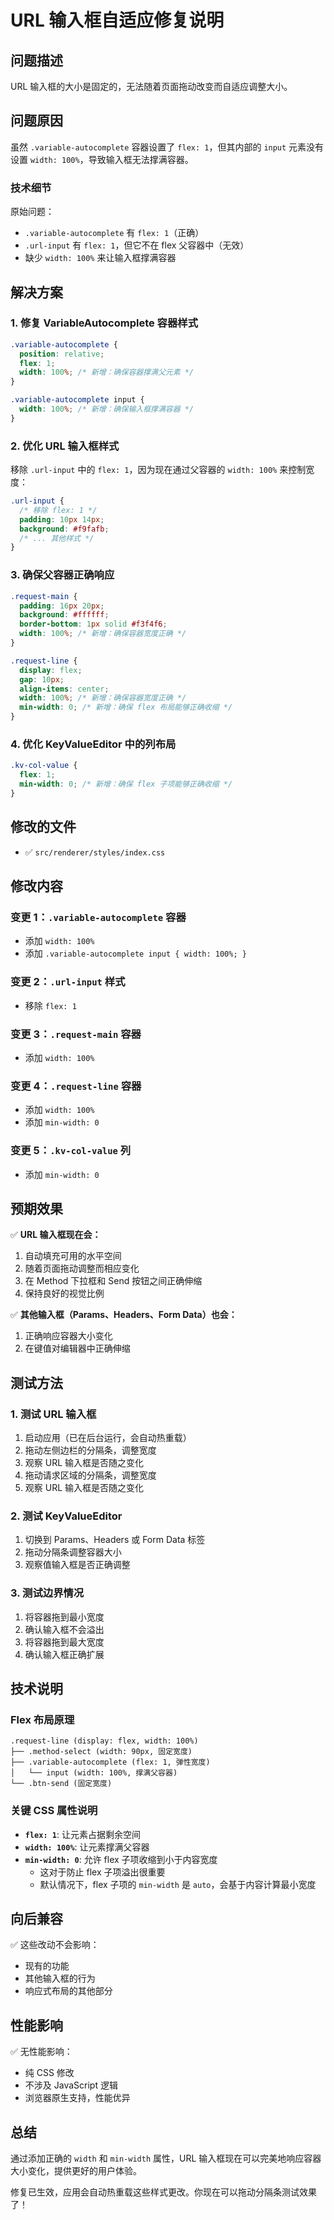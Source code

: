 # URL 输入框自适应修复说明

## 问题描述

URL 输入框的大小是固定的，无法随着页面拖动改变而自适应调整大小。

## 问题原因

虽然 `.variable-autocomplete` 容器设置了 `flex: 1`，但其内部的 `input` 元素没有设置 `width: 100%`，导致输入框无法撑满容器。

### 技术细节

原始问题：
- `.variable-autocomplete` 有 `flex: 1`（正确）
- `.url-input` 有 `flex: 1`，但它不在 flex 父容器中（无效）
- 缺少 `width: 100%` 来让输入框撑满容器

## 解决方案

### 1. 修复 VariableAutocomplete 容器样式

```css
.variable-autocomplete {
  position: relative;
  flex: 1;
  width: 100%; /* 新增：确保容器撑满父元素 */
}

.variable-autocomplete input {
  width: 100%; /* 新增：确保输入框撑满容器 */
}
```

### 2. 优化 URL 输入框样式

移除 `.url-input` 中的 `flex: 1`，因为现在通过父容器的 `width: 100%` 来控制宽度：

```css
.url-input {
  /* 移除 flex: 1 */
  padding: 10px 14px;
  background: #f9fafb;
  /* ... 其他样式 */
}
```

### 3. 确保父容器正确响应

```css
.request-main {
  padding: 16px 20px;
  background: #ffffff;
  border-bottom: 1px solid #f3f4f6;
  width: 100%; /* 新增：确保容器宽度正确 */
}

.request-line {
  display: flex;
  gap: 10px;
  align-items: center;
  width: 100%; /* 新增：确保容器宽度正确 */
  min-width: 0; /* 新增：确保 flex 布局能够正确收缩 */
}
```

### 4. 优化 KeyValueEditor 中的列布局

```css
.kv-col-value {
  flex: 1;
  min-width: 0; /* 新增：确保 flex 子项能够正确收缩 */
}
```

## 修改的文件

- ✅ `src/renderer/styles/index.css`

## 修改内容

### 变更 1：`.variable-autocomplete` 容器
- 添加 `width: 100%`
- 添加 `.variable-autocomplete input { width: 100%; }`

### 变更 2：`.url-input` 样式
- 移除 `flex: 1`

### 变更 3：`.request-main` 容器
- 添加 `width: 100%`

### 变更 4：`.request-line` 容器
- 添加 `width: 100%`
- 添加 `min-width: 0`

### 变更 5：`.kv-col-value` 列
- 添加 `min-width: 0`

## 预期效果

✅ **URL 输入框现在会：**
1. 自动填充可用的水平空间
2. 随着页面拖动调整而相应变化
3. 在 Method 下拉框和 Send 按钮之间正确伸缩
4. 保持良好的视觉比例

✅ **其他输入框（Params、Headers、Form Data）也会：**
1. 正确响应容器大小变化
2. 在键值对编辑器中正确伸缩

## 测试方法

### 1. 测试 URL 输入框
1. 启动应用（已在后台运行，会自动热重载）
2. 拖动左侧边栏的分隔条，调整宽度
3. 观察 URL 输入框是否随之变化
4. 拖动请求区域的分隔条，调整宽度
5. 观察 URL 输入框是否随之变化

### 2. 测试 KeyValueEditor
1. 切换到 Params、Headers 或 Form Data 标签
2. 拖动分隔条调整容器大小
3. 观察值输入框是否正确调整

### 3. 测试边界情况
1. 将容器拖到最小宽度
2. 确认输入框不会溢出
3. 将容器拖到最大宽度
4. 确认输入框正确扩展

## 技术说明

### Flex 布局原理

```
.request-line (display: flex, width: 100%)
├── .method-select (width: 90px, 固定宽度)
├── .variable-autocomplete (flex: 1, 弹性宽度)
│   └── input (width: 100%, 撑满父容器)
└── .btn-send (固定宽度)
```

### 关键 CSS 属性说明

- **`flex: 1`**: 让元素占据剩余空间
- **`width: 100%`**: 让元素撑满父容器
- **`min-width: 0`**: 允许 flex 子项收缩到小于内容宽度
  - 这对于防止 flex 子项溢出很重要
  - 默认情况下，flex 子项的 `min-width` 是 `auto`，会基于内容计算最小宽度

## 向后兼容

✅ 这些改动不会影响：
- 现有的功能
- 其他输入框的行为
- 响应式布局的其他部分

## 性能影响

✅ 无性能影响：
- 纯 CSS 修改
- 不涉及 JavaScript 逻辑
- 浏览器原生支持，性能优异

## 总结

通过添加正确的 `width` 和 `min-width` 属性，URL 输入框现在可以完美地响应容器大小变化，提供更好的用户体验。

修复已生效，应用会自动热重载这些样式更改。你现在可以拖动分隔条测试效果了！

